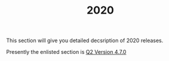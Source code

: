 ﻿---
title: "2020"
toc: true
tag: developers
category: "AEC ReleaseNotes"
menus: 
    AECreleasenotes:
        title: "2020"
        weight: 2
        icon: fa fa-wpexplorer
        identifier: TwentyTwentyRelease
---

This section will give you detailed decsription of 2020 releases.

Presently the enlisted section is  [Q2 Version 4.7.0](/aec%20releasenotes/releasenote/)